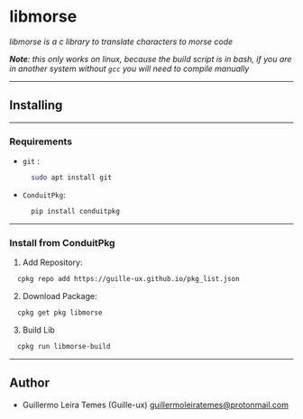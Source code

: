 # libmorse

*libmorse is a c library to translate characters to morse code*

***Note**: this only works on linux, because the build script is in bash, if you are in another system without ```gcc``` you will need to compile manually*

---



## Installing
---
### Requirements

- ```git``` : 
  ```bash
    sudo apt install git
  ```
- ```ConduitPkg```:
  ```bash
    pip install conduitpkg
  ```
---
### Install from ConduitPkg

1. Add Repository:
  ```bash
    cpkg repo add https://guille-ux.github.io/pkg_list.json
  ```
2. Download Package:
  ```bash
    cpkg get pkg libmorse
  ```
3. Build Lib
  ```bash
    cpkg run libmorse-build
  ```
---

## Author 

- Guillermo Leira Temes (Guille-ux) <guillermoleiratemes@protonmail.com> 
